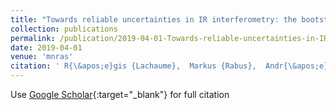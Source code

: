 ```yaml
---
title: "Towards reliable uncertainties in IR interferometry: the bootstrap for correlated statistical and systematic errors"
collection: publications
permalink: /publication/2019-04-01-Towards-reliable-uncertainties-in-IR-interferometry-the-bootstrap-for-correlated-statistical-and-systematic-errors
date: 2019-04-01
venue: 'mnras'
citation: ' R{\&apos;e}gis {Lachaume},  Markus {Rabus},  Andr{\&apos;e}s {Jord{\&apos;a}n},  Rafael {Brahm},  Tabetha {Boyajian},  Kaspar {von Braun},  Jean-Philippe {Berger}, &quot;Towards reliable uncertainties in IR interferometry: the bootstrap for correlated statistical and systematic errors.&quot; mnras, 2019.'
---
```

Use [Google Scholar](https://scholar.google.com/scholar?q=Towards+reliable+uncertainties+in+IR+interferometry:+the+bootstrap+for+correlated+statistical+and+systematic+errors){:target="_blank"} for full citation